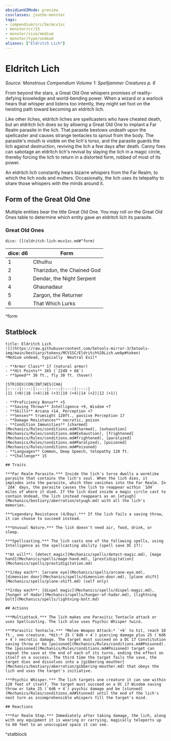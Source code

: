 ```yaml
---
obsidianUIMode: preview
cssclasses: json5e-monster
tags:
- compendium/src/5e/mcv1sc
- monster/cr/15
- monster/size/medium
- monster/type/undead
aliases: ["Eldritch Lich"]
---
```

# Eldritch Lich
*Source: Monstrous Compendium Volume 1: Spelljammer Creatures p. 6*  

From beyond the stars, a Great Old One whispers promises of reality-defying knowledge and world-bending power. When a wizard or a warlock hears that whisper and listens too intently, they might set foot on the twisting path toward becoming an eldritch lich.

Like other liches, eldritch liches are spellcasters who have cheated death, but an eldritch lich does so by allowing a Great Old One to implant a Far Realm parasite in the lich. That parasite bestows undeath upon the spellcaster and causes strange tentacles to sprout from the body. The parasite's mouth is visible on the lich's torso, and the parasite guards the lich against destruction, reviving the lich a few days after death. Canny foes can sabotage an eldritch lich's revival by slaying the lich in a magic circle, thereby forcing the lich to return in a distorted form, robbed of most of its power.

An eldritch lich constantly hears bizarre whispers from the Far Realm, to which the lich nods and mutters. Occasionally, the lich uses its telepathy to share those whispers with the minds around it.

## Form of the Great Old One

Multiple entities bear the title Great Old One. You may roll on the Great Old Ones table to determine which entity gave an eldritch lich its parasite.

### Great Old Ones

`dice: [](eldritch-lich-mcv1sc.md#^form)`

| dice: d6 | Form |
|----------|------|
| 1 | Cthulhu |
| 2 | Tharizdun, the Chained God |
| 3 | Dendar, the Night Serpent |
| 4 | Ghaunadaur |
| 5 | Zargon, the Returner |
| 6 | That Which Lurks |
^form

## Statblock

```ad-statblock
title: Eldritch Lich
![](https://raw.githubusercontent.com/5etools-mirror-3/5etools-img/main/bestiary/tokens/MCV1SC/Eldritch%20Lich.webp#token)
*Medium undead, typically  Neutral Evil*

- **Armor Class** 17 (natural armor)
- **Hit Points** 165 (`22d8 + 66`)
- **Speed** 30 ft., fly 30 ft. (hover)

|STR|DEX|CON|INT|WIS|CHA|
|:---:|:---:|:---:|:---:|:---:|:---:|
|11 (+0)|18 (+4)|16 (+3)|19 (+4)|14 (+2)|12 (+1)|

- **Proficiency Bonus** +5
- **Saving Throws** Intelligence +9, Wisdom +7
- **Skills** Arcana +14, Perception +7
- **Senses** truesight 120ft., passive Perception 17
- **Damage Resistances** necrotic, poison
- **Condition Immunities** [charmed](Mechanics/Rules/conditions.md#Charmed), [exhaustion](Mechanics/Rules/conditions.md#Exhaustion), [frightened](Mechanics/Rules/conditions.md#Frightened), [paralyzed](Mechanics/Rules/conditions.md#Paralyzed), [poisoned](Mechanics/Rules/conditions.md#Poisoned)
- **Languages** Common, Deep Speech, telepathy 120 ft.
- **Challenge** 15

## Traits

***Far Realm Parasite.*** Inside the lich's torso dwells a wormlike parasite that contains the lich's soul. When the lich dies, it implodes into the parasite, which then vanishes into the Far Realm. In `2d4` days, the parasite causes the lich to reappear within `1d4` miles of where it died. If the lich died inside a magic circle cast to contain Undead, the lich instead reappears as an [otyugh](Mechanics/bestiary/aberration/otyugh.md) with all the lich's memories.

***Legendary Resistance (4/Day).*** If the lich fails a saving throw, it can choose to succeed instead.

***Unusual Nature.*** The lich doesn't need air, food, drink, or sleep.

***Spellcasting.*** The lich casts one of the following spells, using Intelligence as the spellcasting ability (spell save DC 17):

**At will**: [detect magic](Mechanics/spells/detect-magic.md), [mage hand](Mechanics/spells/mage-hand.md), [prestidigitation](Mechanics/spells/prestidigitation.md)

**1/day each**: [arcane eye](Mechanics/spells/arcane-eye.md), [dimension door](Mechanics/spells/dimension-door.md), [plane shift](Mechanics/spells/plane-shift.md) (self only)

**2/day each**: [dispel magic](Mechanics/spells/dispel-magic.md), [hunger of Hadar](Mechanics/spells/hunger-of-hadar.md), [lightning bolt](Mechanics/spells/lightning-bolt.md)

## Actions

***Multiattack.*** The lich makes one Parasitic Tentacle attack or uses Spellcasting. The lich also uses Psychic Whisper twice.

***Parasitic Tentacle.*** *Melee Weapon Attack:* `+9` to hit, reach 10 ft., one creature. *Hit:* 25 (`6d6 + 4`) piercing damage plus 25 (`6d6 + 4`) necrotic damage. The target must succeed on a DC 17 Constitution saving throw or be [poisoned](Mechanics/Rules/conditions.md#Poisoned). The [poisoned](Mechanics/Rules/conditions.md#Poisoned) target can repeat the save at the end of each of its turns, ending the effect on itself on a success. The third time the target fails the save, the target dies and dissolves into a [gibbering mouther](Mechanics/bestiary/aberration/gibbering-mouther.md) that obeys the lich and uses the target's initiative.

***Psychic Whisper.*** The lich targets one creature it can see within 120 feet of itself. The target must succeed on a DC 17 Wisdom saving throw or take 25 (`6d6 + 4`) psychic damage and be [stunned](Mechanics/Rules/conditions.md#Stunned) until the end of the lich's next turn as incomprehensible whispers fill the target's mind.

## Reactions

***Far Realm Step.*** Immediately after taking damage, the lich, along with any equipment it is wearing or carrying, magically teleports up to 60 feet to an unoccupied space it can see.
```
^statblock